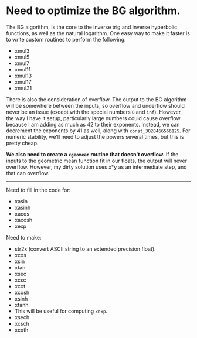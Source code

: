 # Need to optimize the BG algorithm.
The BG algorithm, is the core to the inverse trig and inverse hyperbolic functions, as well as the natural logarithm. One easy way to make it faster is to write custom routines to perform the following:

* xmul3
* xmul5
* xmul7
* xmul11
* xmul13
* xmul17
* xmul31

There is also the consideration of overflow. The output to the BG algorithm will be somewhere between the inputs, so overflow and underflow should never be an issue (except with the special numbers `0` and `inf`). However, the way I have it setup, particularly large numbers could cause overflow because I am adding as much as 42 to their exponents. Instead, we can decrement the exponents by 41 as well, along with `const_3028466566125`. For numeric stability, we'll need to adjust the powers several times, but this is pretty cheap.

**We also need to create a `xgeomean` routine that doesn't overflow.** If the inputs to the geometric mean function fit in our floats, the output will never overflow. However, my dirty solution uses x*y as an intermediate step, and that can overflow.

---
Need to fill in the code for:
* xasin
* xasinh
* xacos
* xacosh
* xexp

Need to make:
* str2x (convert ASCII string to an extended precision float).
* xcos
* xsin
* xtan
* xsec
* xcsc
* xcot
* xcosh
* xsinh
* xtanh
 * This will be useful for computing `xexp`.
* xsech
* xcsch
* xcoth
